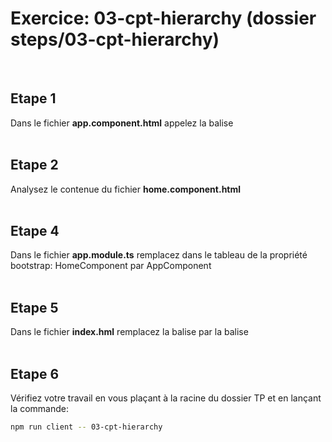 # Exercice: 03-cpt-hierarchy (dossier steps/03-cpt-hierarchy)

<br>

## Etape 1

Dans le fichier **app.component.html** appelez la balise <sfeir-home>
<br><br>

## Etape 2

Analysez le contenue du fichier **home.component.html**
<br><br>

## Etape 4

Dans le fichier **app.module.ts** remplacez dans le tableau de la propriété bootstrap: HomeComponent par AppComponent
<br><br>

## Etape 5

Dans le fichier **index.hml** remplacez la balise <sfeir-home> par la balise <sfeir-app>
<br><br>

## Etape 6

Vérifiez votre travail en vous plaçant à la racine du dossier TP et en lançant la commande:

```bash
npm run client -- 03-cpt-hierarchy
```
